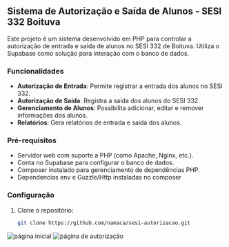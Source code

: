 ## Sistema de Autorização e Saída de Alunos - SESI 332 Boituva

Este projeto é um sistema desenvolvido em PHP para controlar a autorização de entrada e saída de alunos no SESI 332 de Boituva. Utiliza o Supabase como solução para interação com o banco de dados.

### Funcionalidades

- **Autorização de Entrada**: Permite registrar a entrada dos alunos no SESI 332.
- **Autorização de Saída**: Registra a saída dos alunos do SESI 332.
- **Gerenciamento de Alunos**: Possibilita adicionar, editar e remover informações dos alunos.
- **Relatórios**: Gera relatórios de entrada e saída dos alunos.

### Pré-requisitos

- Servidor web com suporte a PHP (como Apache, Nginx, etc.).
- Conta no Supabase para configurar o banco de dados.
- Composer instalado para gerenciamento de dependências PHP.
- Dependencias env e Guzzle/Http instaladas no composer

### Configuração

1. Clone o repositório:

   ```bash
   git clone https://github.com/namaca/sesi-autorizacao.git

![página inicial](https://i.imgur.com/pbP4blV.png)
![página de autorização](https://i.imgur.com/PvSRfBJ.png)

